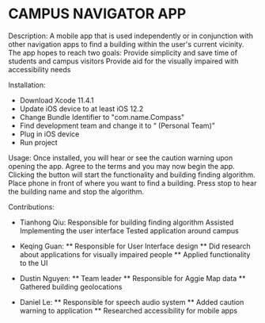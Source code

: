 # CAMPUS NAVIGATOR APP

Description: A mobile app that is used independently or in conjunction with other navigation apps to find a building within the user's current vicinity. The app hopes to reach two goals:
Provide simplicity and save time of students and campus visitors
Provide aid for the visually impaired with accessibility needs

Installation:
* Download Xcode 11.4.1
* Update iOS device to at least iOS 12.2
* Change Bundle Identifier to "com.name.Compass"
* Find development team and change it to “<Name> (Personal Team)”
* Plug in iOS device
* Run project

Usage: Once installed, you will hear or see the caution warning upon opening the app. Agree to the terms and you may now begin the app. Clicking the button will start the functionality and building finding algorithm. Place phone in front of where you want to find a building. Press stop to hear the building name and stop the algorithm.

Contributions:

* Tianhong Qiu:
Responsible for building finding algorithm
Assisted Implementing the user interface
Tested application around campus

* Keqing Guan:
** Responsible for User Interface design
** Did research about applications for visually impaired people
** Applied functionality to the UI

* Dustin Nguyen:
** Team leader
** Responsible for Aggie Map data
** Gathered building geolocations

* Daniel Le:
** Responsible for speech audio system
** Added caution warning to application
** Researched accessibility for mobile apps

